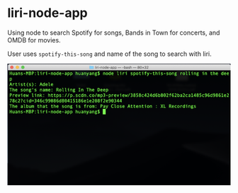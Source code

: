 # liri-node-app

Using node to search Spotify for songs, Bands in Town for concerts, and OMDB for movies.

User uses `spotify-this-song` and name of the song to search with liri.

<img src="https://github.com/huanyang51/liri-node-app/blob/master/repo-assets/screenshot1.png" />
